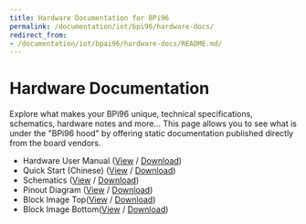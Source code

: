 ```yaml
---
title: Hardware Documentation for BPi96
permalink: /documentation/iot/bpi96/hardware-docs/
redirect_from:
- /documentation/iot/bpai96/hardware-docs/README.md/
---
```

# Hardware Documentation

Explore what makes your BPi96 unique, technical specifications, schematics, hardware notes and more... This page allows you to see what is under the "BPi96 hood" by offering static documentation published directly from the board vendors.

- Hardware User Manual ([View](https://github.com/96boards/documentation/blob/master/iot/bpi96/hardware-docs/files/bpi96-user-manual.pdf) / [Download](https://github.com/96boards/documentation/raw/master/iot/bpi96/hardware-docs/files/bpi96-user-manual.pdf))
- Quick Start (Chinese) ([View](https://github.com/96boards/documentation/blob/master/iot/bpi96/hardware-docs/files/bpi96-easy-manual-chinese.pdf) / [Download](https://github.com/96boards/documentation/raw/master/iot/bpi96/hardware-docs/files/bpi96-easy-manual-chinese.pdf))
- Schematics ([View](https://github.com/96boards/documentation/blob/master/iot/bpi96/hardware-docs/files/bpi96-schematics.pdf) / [Download](https://github.com/96boards/documentation/raw/master/iot/bpi96/hardware-docs/files/bpi96-schematics.pdf))
- Pinout Diagram ([View](https://github.com/96boards/documentation/blob/master/iot/bpi96/hardware-docs/files/bpi96-pinout.pdf) / [Download](https://github.com/96boards/documentation/raw/master/iot/bpi96/hardware-docs/files/bpi96-pinout.pdf))
- Block Image Top([View](https://github.com/96boards/documentation/blob/master/iot/bpi96/hardware-docs/files/bpi96-assembly-top.pdf) / [Download](https://github.com/96boards/documentation/raw/master/iot/bpi96/hardware-docs/files/bpi96-assembly-top.pdf))
- Block Image Bottom([View](https://github.com/96boards/documentation/blob/master/iot/bpi96/hardware-docs/files/bpi96-assembly-bottom.pdf) / [Download](https://github.com/96boards/documentation/raw/master/iot/bpi96/hardware-docs/files/bpi96-assembly-bottom.pdf))
